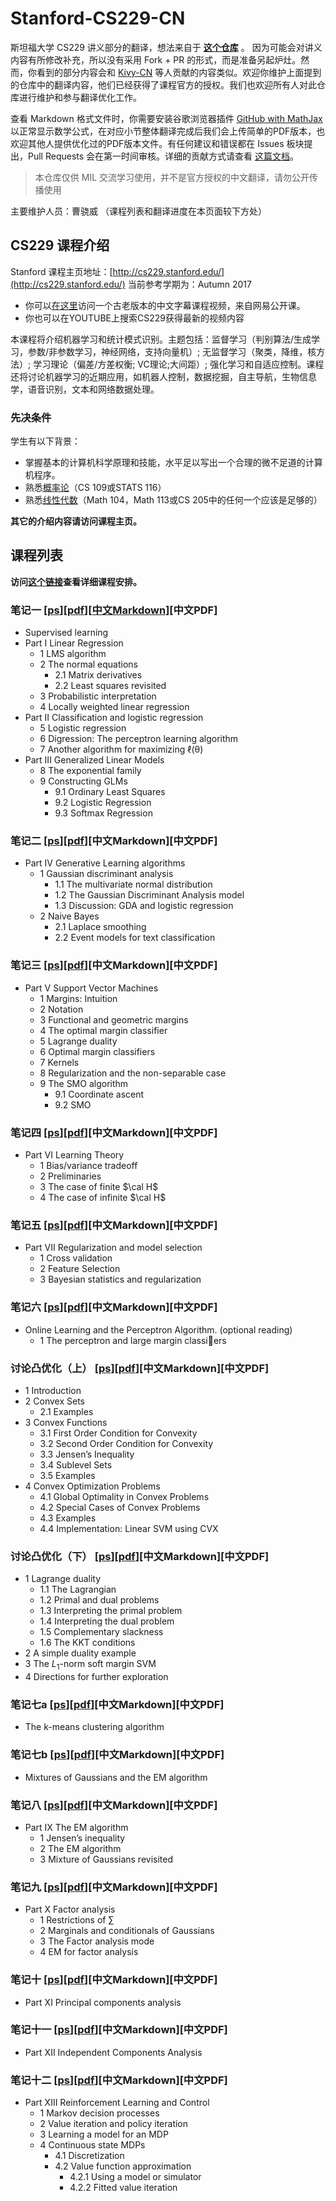 # Stanford-CS229-CN
斯坦福大学 CS229 讲义部分的翻译，想法来自于 **[这个仓库](https://github.com/Kivy-CN/Stanford-CS-229-CN)** 。
因为可能会对讲义内容有所修改补充，所以没有采用 Fork + PR 的形式，而是准备另起炉灶。然而，你看到的部分内容会和 [Kivy-CN](https://github.com/Kivy-CN) 等人贡献的内容类似。欢迎你维护上面提到的仓库中的翻译内容，他们已经获得了课程官方的授权。我们也欢迎所有人对此仓库进行维护和参与翻译优化工作。

查看 Markdown 格式文件时，你需要安装谷歌浏览器插件 [GitHub with MathJax](https://chrome.google.com/webstore/detail/ioemnmodlmafdkllaclgeombjnmnbima) 以正常显示数学公式，在对应小节整体翻译完成后我们会上传简单的PDF版本，也欢迎其他人提供优化过的PDF版本文件。有任何建议和错误都在 Issues 板块提出，Pull Requests 会在第一时间审核。详细的贡献方式请查看 [这篇文档](./CONTRIBUTING.md)。

> 本仓库仅供 MIL 交流学习使用，并不是官方授权的中文翻译，请勿公开传播使用

主要维护人员：曹骁威 （课程列表和翻译进度在本页面较下方处）  

## CS229 课程介绍

Stanford 课程主页地址：[http://cs229.stanford.edu/](http://cs229.stanford.edu/)
当前参考学期为：Autumn 2017

- 你可以[在这里](http://open.163.com/special/opencourse/machinelearning.html)访问一个古老版本的中文字幕课程视频，来自网易公开课。
- 你也可以在YOUTUBE上搜索CS229获得最新的视频内容

本课程将介绍机器学习和统计模式识别。主题包括：监督学习（判别算法/生成学习，参数/非参数学习，神经网络，支持向量机）; 无监督学习（聚类，降维，核方法）; 学习理论（偏差/方差权衡; VC理论;大间距）; 强化学习和自适应控制。课程还将讨论机器学习的近期应用，如机器人控制，数据挖掘，自主导航，生物信息学，语音识别，文本和网络数据处理。

### 先决条件

学生有以下背景：

- 掌握基本的计算机科学原理和技能，水平足以写出一个合理的微不足道的计算机程序。
- 熟悉[概率论](./English_Materials_and_Assignments/Section_Notes/cs229-prob.pdf)（CS 109或STATS 116）
- 熟悉[线性代数](./English_Materials_and_Assignments/Section_Notes/cs229-linalg.pdf)（Math 104，Math 113或CS 205中的任何一个应该是足够的）

**其它的介绍内容请访问课程主页。**

## 课程列表

**访问[这个链接](http://cs229.stanford.edu/syllabus.html)查看详细课程安排。**  

### 笔记一 \[[ps](./English_Materials_and_Assignments/Class_Notes/cs229-notes1.ps)\]\[[pdf](./English_Materials_and_Assignments/Class_Notes/cs229-notes1.pdf)\]\[[中文Markdown](./Translation/Notes/cs229-notes1-CN.md)\][中文PDF]

- Supervised learning
- Part I Linear Regression
  - 1 LMS algorithm
  - 2 The normal equations
    - 2.1 Matrix derivatives
    - 2.2 Least squares revisited
  - 3 Probabilistic interpretation
  - 4 Locally weighted linear regression
- Part II Classification and logistic regression
  - 5 Logistic regression
  - 6 Digression: The perceptron learning algorithm
  - 7 Another algorithm for maximizing ℓ(θ)
- Part III Generalized Linear Models
  - 8 The exponential family
  - 9 Constructing GLMs
    - 9.1 Ordinary Least Squares
    - 9.2 Logistic Regression
    - 9.3 Softmax Regression

### 笔记二 \[[ps](./English_Materials_and_Assignments/Class_Notes/cs229-notes2.ps)\]\[[pdf](./English_Materials_and_Assignments/Class_Notes/cs229-notes2.pdf)\]\[中文Markdown\][中文PDF]

- Part IV Generative Learning algorithms
  - 1 Gaussian discriminant analysis
    - 1.1 The multivariate normal distribution
    - 1.2 The Gaussian Discriminant Analysis model
    - 1.3 Discussion: GDA and logistic regression
  - 2 Naive Bayes
    - 2.1 Laplace smoothing
    - 2.2 Event models for text classification

### 笔记三 \[[ps](./English_Materials_and_Assignments/Class_Notes/cs229-notes3.ps)\]\[[pdf](./English_Materials_and_Assignments/Class_Notes/cs229-notes3.pdf)\]\[中文Markdown\][中文PDF]

- Part V Support Vector Machines
  - 1 Margins: Intuition
  - 2 Notation
  - 3 Functional and geometric margins
  - 4 The optimal margin classifier
  - 5 Lagrange duality
  - 6 Optimal margin classifiers
  - 7 Kernels
  - 8 Regularization and the non-separable case
  - 9 The SMO algorithm
    - 9.1 Coordinate ascent
    - 9.2 SMO

### 笔记四 \[[ps](./English_Materials_and_Assignments/Class_Notes/cs229-notes4.ps)\]\[[pdf](./English_Materials_and_Assignments/Class_Notes/cs229-notes4.pdf)\]\[中文Markdown\][中文PDF]

- Part VI Learning Theory
  - 1 Bias/variance tradeoff
  - 2 Preliminaries
  - 3 The case of finite $\cal H$
  - 4 The case of infinite $\cal H$

### 笔记五 \[[ps](./English_Materials_and_Assignments/Class_Notes/cs229-notes5.ps)\]\[[pdf](./English_Materials_and_Assignments/Class_Notes/cs229-notes5.pdf)\]\[中文Markdown\][中文PDF]

- Part VII Regularization and model selection
  - 1 Cross validation
  - 2 Feature Selection
  - 3 Bayesian statistics and regularization

### 笔记六 \[[ps](./English_Materials_and_Assignments/Class_Notes/cs229-notes6.ps)\]\[[pdf](./English_Materials_and_Assignments/Class_Notes/cs229-notes6.pdf)\]\[中文Markdown\][中文PDF]

- Online Learning and the Perceptron Algorithm. (optional reading) 
  - 1 The perceptron and large margin classiers

### 讨论凸优化（上） \[[ps](./English_Materials_and_Assignments/Section_Notes/cs229-cvxopt.ps)\]\[[pdf](./English_Materials_and_Assignments/Section_Notes/cs229-cvxopt.pdf)\]\[中文Markdown\][中文PDF]

- 1 Introduction
- 2 Convex Sets
  - 2.1 Examples
- 3 Convex Functions
  - 3.1 First Order Condition for Convexity
  - 3.2 Second Order Condition for Convexity
  - 3.3 Jensen’s Inequality
  - 3.4 Sublevel Sets
  - 3.5 Examples
- 4 Convex Optimization Problems
  - 4.1 Global Optimality in Convex Problems
  - 4.2 Special Cases of Convex Problems
  - 4.3 Examples
  - 4.4 Implementation: Linear SVM using CVX

### 讨论凸优化（下） \[[ps](./English_Materials_and_Assignments/Section_Notes/cs229-cvxopt2.ps)\]\[[pdf](./English_Materials_and_Assignments/Section_Notes/cs229-cvxopt2.pdf)\]\[中文Markdown\][中文PDF]

- 1 Lagrange duality
  - 1.1 The Lagrangian
  - 1.2 Primal and dual problems
  - 1.3 Interpreting the primal problem
  - 1.4 Interpreting the dual problem
  - 1.5 Complementary slackness
  - 1.6 The KKT conditions
- 2 A simple duality example
- 3 The $L_1$-norm soft margin SVM
- 4 Directions for further exploration

### 笔记七a \[[ps](./English_Materials_and_Assignments/Class_Notes/cs229-notes7a.ps)\]\[[pdf](./English_Materials_and_Assignments/Class_Notes/cs229-notes7a.pdf)\]\[中文Markdown\][中文PDF]

- The k-means clustering algorithm

### 笔记七b \[[ps](./English_Materials_and_Assignments/Class_Notes/cs229-notes7b.ps)\]\[[pdf](./English_Materials_and_Assignments/Class_Notes/cs229-notes7b.pdf)\]\[中文Markdown\][中文PDF]

- Mixtures of Gaussians and the EM algorithm

### 笔记八 \[[ps](./English_Materials_and_Assignments/Class_Notes/cs229-notes8.ps)\]\[[pdf](./English_Materials_and_Assignments/Class_Notes/cs229-notes8.pdf)\]\[中文Markdown\][中文PDF]

- Part IX The EM algorithm
  - 1 Jensen’s inequality
  - 2 The EM algorithm
  - 3 Mixture of Gaussians revisited

### 笔记九 \[[ps](./English_Materials_and_Assignments/Class_Notes/cs229-notes9.ps)\]\[[pdf](./English_Materials_and_Assignments/Class_Notes/cs229-notes9.pdf)]\[中文Markdown\][中文PDF]

- Part X Factor analysis
  - 1 Restrictions of $\sum$
  - 2 Marginals and conditionals of Gaussians
  - 3 The Factor analysis mode
  - 4 EM for factor analysis

### 笔记十 \[[ps](./English_Materials_and_Assignments/Class_Notes/cs229-notes10.ps)\]\[[pdf](./English_Materials_and_Assignments/Class_Notes/cs229-notes10.pdf)]\[中文Markdown\][中文PDF]

- Part XI Principal components analysis

### 笔记十一 \[[ps](./English_Materials_and_Assignments/Class_Notes/cs229-notes11.ps)\]\[[pdf](./English_Materials_and_Assignments/Class_Notes/cs229-notes11.pdf)]\[中文Markdown\][中文PDF]

- Part XII Independent Components Analysis

### 笔记十二 \[[ps](./English_Materials_and_Assignments/Class_Notes/cs229-notes12.ps)\]\[[pdf](./English_Materials_and_Assignments/Class_Notes/cs229-notes12.pdf)]\[中文Markdown\][中文PDF]

- Part XIII Reinforcement Learning and Control
  - 1 Markov decision processes
  - 2 Value iteration and policy iteration
  - 3 Learning a model for an MDP
  - 4 Continuous state MDPs
    - 4.1 Discretization
    - 4.2 Value function approximation
      - 4.2.1 Using a model or simulator
      - 4.2.2 Fitted value iteration

